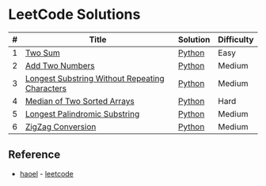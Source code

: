 # LeetCode Solutions

| # | Title | Solution | Difficulty |
|---| ----- | -------- | ---------- |
|1|[Two Sum](https://oj.leetcode.com/problems/two-sum/)| [Python](./Solutions/two-sum.py)|Easy|
|2|[Add Two Numbers](https://leetcode.com/problems/add-two-numbers)| [Python](./Solutions/add-two-numbers.py)|Medium|
|3|[Longest Substring Without Repeating Characters](https://leetcode.com/problems/longest-substring-without-repeating-characters)| [Python](./Solutions/longest-substring-without-repeating-characters.py)|Medium|
|4|[Median of Two Sorted Arrays](https://leetcode.com/problems/median-of-two-sorted-arrays)| [Python](./Solutions/median-of-two-sorted-arrays.py)|Hard|
|5|[Longest Palindromic Substring](https://leetcode.com/problems/longest-palindromic-substring)| [Python](./Solutions/longest-palindromic-substring.py)|Medium|
|6|[ZigZag Conversion](https://leetcode.com/problems/zigzag-conversion)| [Python](./Solutions/zigzag-conversion.py)|Medium|

## Reference

+ [haoel](https://github.com/haoel) - [leetcode](https://github.com/haoel/leetcode)

